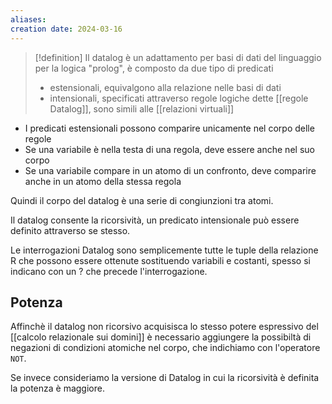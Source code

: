 ```yaml
---
aliases: 
creation date: 2024-03-16
---
```


>[!definition]
>Il datalog è un adattamento per basi di dati del linguaggio per la logica "prolog", è composto da due tipo di predicati
>- estensionali, equivalgono alla relazione nelle basi di dati
>- intensionali, specificati attraverso regole logiche dette [[regole Datalog]], sono simili alle [[relazioni virtuali]]

- I predicati estensionali possono comparire unicamente nel corpo delle regole
- Se una variabile è nella testa di una regola, deve essere anche nel suo corpo
- Se una variabile compare in un atomo di un confronto, deve comparire anche in un atomo della stessa regola

Quindi il corpo del datalog è una serie di congiunzioni tra atomi.


Il datalog consente la ricorsività, un predicato intensionale può essere definito attraverso se stesso. 

Le interrogazioni Datalog sono semplicemente tutte le tuple della relazione R che possono essere ottenute sostituendo variabili e costanti, spesso si indicano con un ? che precede l'interrogazione.


## Potenza
Affinchè il datalog non ricorsivo acquisisca lo stesso potere espressivo del [[calcolo relazionale sui domini]] è necessario aggiungere la possibiltà di negazioni di condizioni atomiche nel corpo, che indichiamo con l'operatore `NOT`.

Se invece consideriamo la versione di Datalog in cui la ricorsività è definita la potenza è maggiore.